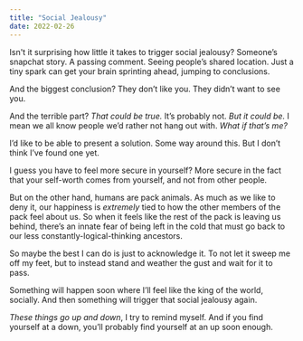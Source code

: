 ```yaml
---
title: "Social Jealousy"
date: 2022-02-26
---
```


Isn't it surprising how little it takes to trigger social jealousy? Someone’s snapchat story. A passing comment. Seeing people’s shared location. Just a tiny spark can get your brain sprinting ahead, jumping to conclusions.

And the biggest conclusion? They don’t like you. They didn’t want to see you.

And the terrible part? _That could be true._ It’s probably not. _But it could be._ I mean we all know people we’d rather not hang out with. _What if that’s me?_

I’d like to be able to present a solution. Some way around this. But I don’t think I’ve found one yet.

I guess you have to feel more secure in yourself? More secure in the fact that your self-worth comes from yourself, and not from other people.

But on the other hand, humans are pack animals. As much as we like to deny it, our happiness is _extremely_ tied to how the other members of the pack feel about us. So when it feels like the rest of the pack is leaving us behind, there’s an innate fear of being left in the cold that must go back to our less constantly-logical-thinking ancestors.

So maybe the best I can do is just to acknowledge it. To not let it sweep me off my feet, but to instead stand and weather the gust and wait for it to pass.

Something will happen soon where I’ll feel like the king of the world, socially. And then something will trigger that social jealousy again.

_These things go up and down_, I try to remind myself. And if you find yourself at a down, you’ll probably find yourself at an up soon enough.

